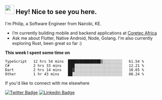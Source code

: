 <h2><img src="https://slackmojis.com/emojis/3643-cool-doge/download" width="30"/> Hey! Nice to see you here.</h2>

<p>I'm Philip, a Software Engineer from Nairobi, KE. 

- I’m currently building mobile and backend applications at [Coretec Africa](https://coretecafrica.com/)</br>
- Ask me about Flutter, Native Android, Node, Golang. I'm also currently exploring Rust, been great so far :)</p>

**This week I spent some time on**
<!--START_SECTION:waka-->

```text
TypeScript   12 hrs 54 mins  ███████████████▒░░░░░░░░░   61.54 %
C#           2 hrs 33 mins   ███░░░░░░░░░░░░░░░░░░░░░░   12.21 %
Dart         2 hrs 14 mins   ██▓░░░░░░░░░░░░░░░░░░░░░░   10.65 %
Other        1 hr 43 mins    ██░░░░░░░░░░░░░░░░░░░░░░░   08.24 %
```

<!--END_SECTION:waka-->

If you'd like to connect with me elsewhere

[![Twitter Badge](https://img.shields.io/badge/-Twitter-1ca0f1?style=flat-square&labelColor=1ca0f1&logo=twitter&logoColor=white&link=https://twitter.com/_diogorodrigues)](https://twitter.com/kimathiphil)  [![Linkedin Badge](https://img.shields.io/badge/-LinkedIn-blue?style=flat-square&logo=Linkedin&logoColor=white&link=https://www.linkedin.com/in/philip-kimathi-2604a9114/)](https://www.linkedin.com/in/philip-kimathi-2604a9114/)
